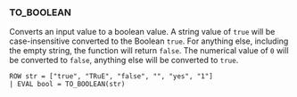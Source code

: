 <!--
This is generated by ESQL’s AbstractFunctionTestCase. Do no edit it. See ../README.md for how to regenerate it.
-->

### TO_BOOLEAN
Converts an input value to a boolean value.
A string value of `true` will be case-insensitive converted to the Boolean `true`.
For anything else, including the empty string, the function will return `false`.
The numerical value of `0` will be converted to `false`, anything else will be converted to `true`.

```esql
ROW str = ["true", "TRuE", "false", "", "yes", "1"]
| EVAL bool = TO_BOOLEAN(str)
```
